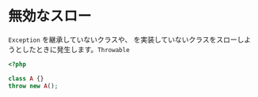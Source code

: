 # 無効なスロー

`Exception` を継承していないクラスや、 を実装していないクラスをスローしようとしたときに発生します。`Throwable`

```php
<?php

class A {}
throw new A();
```

